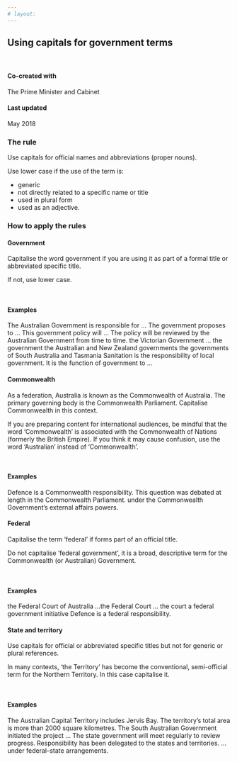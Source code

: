 ```yaml
---
# layout: 
---
```


## Using capitals for government terms

<br>
<article class="sm-basic-breakoutbox --attribution">
    <div class="col-md-12">
        <h4>Co-created with</h4>
        <p>The Prime Minister and Cabinet</p>
        <h4>Last updated</h4>
        <p>May 2018</p>
    </div>
</article>

### The rule

Use capitals for official names and abbreviations (proper nouns).

Use lower case if the use of the term is:
- generic  
- not directly related to a specific name or title
- used in plural form 
- used as an adjective.

### How to apply the rules

#### Government 

Capitalise the word government if you are using it as part of a formal title or abbreviated specific title.  

If not, use lower case.

<br>
<article class="sm-basic-example">
<h4>Examples</h4>
The Australian Government is responsible for … The government proposes to … This government policy will … The policy will be reviewed by the Australian Government from time to time.  
the Victorian Government … the government  
the Australian and New Zealand governments  
the governments of South Australia and Tasmania  
Sanitation is the responsibility of local government.  
It is the function of government to …  
</article>


#### Commonwealth

As a federation, Australia is known as the Commonwealth of Australia. The primary governing body is the Commonwealth Parliament. Capitalise Commonwealth in this context.

If you are preparing content for  international audiences, be mindful that the word ‘Commonwealth’ is associated with the Commonwealth of Nations (formerly the British Empire). If you think it may cause confusion, use the word ‘Australian’ instead of ‘Commonwealth’.

<br>
<article class="sm-basic-example">
<h4>Examples</h4>
Defence is a Commonwealth responsibility.  
This question was debated at length in the Commonwealth Parliament.  
under the Commonwealth Government’s external affairs powers.   
</article>

#### Federal

Capitalise the term ‘federal’ if forms part of an official title.

Do not capitalise ‘federal government’, it is a broad, descriptive term for the Commonwealth (or Australian) Government.

<br>
<article class="sm-basic-example">
<h4>Examples</h4>
the Federal Court of Australia …the Federal Court … the court  
a federal government initiative  
Defence is a federal responsibility.  
</article>

#### State and territory

Use capitals for official or abbreviated specific titles but not for generic or plural references. 

In many contexts, ‘the Territory’ has become the conventional, semi-official term for the Northern Territory. In this case capitalise it.

<br>
<article class="sm-basic-example">
<h4>Examples</h4>
The Australian Capital Territory includes Jervis Bay. The territory’s total area is more than 2000 square kilometres.  
The South Australian Government initiated the project … The state government will meet regularly to review progress.  
Responsibility has been delegated to the states and territories.  
… under federal–state arrangements.  
</article>
